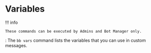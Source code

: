 # Variables

!!! info
    
    These commands can be executed by Admins and Bot Manager only.


:   The `bb vars` command lists the variables that you can use in custom messages.
